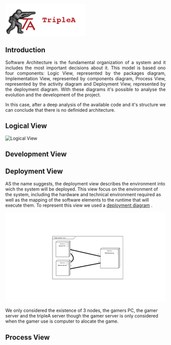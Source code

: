 ![TripleAICon](resources/icon_menu.png)

## Introduction

<p align="justify"> Software Architecture is the fundamental organization of a system and it includes the most important decisions about it. 
This model is based ono four components: Logic View, represented by the packages diagram, Implementation View, represented 
by components diagram, Process View, represented by the activity diagram and Deployment View, represented by the deployment 
diagram. With these diagrams it's possible to analyse the evolution and the development of the project. </p>

<p align="justify"> In this case, after a deep analysis of the available code and it's structure we can conclude that there is no definided 
architecture. </p>

## Logical View

![Logical View](resources/Logicalviewf.png)

## Development View

## Deployment View

AS the name suggests, the deployment view describes the environment into wich the system will be deployed.
This view focus on the environment of the system, including the hardware and technical environment required as well as the mapping of the software elements to the runtime that will execute them. To represent this view we used a [deployment diagram](https://en.wikipedia.org/wiki/Deployment_diagram) .

![Deployment View](resources/DeploymentView.png)

We only considered the existence of 3 nodes, the gamers PC, the gamer server and the tripleA server though the gamer server is only considered when the gamer use is computer to alocate the game.

## Process View